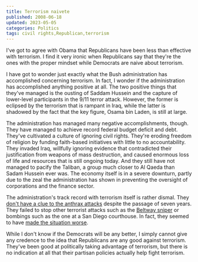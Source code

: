 ```yaml
---
title: Terrorism naivete
published: 2008-06-18
updated: 2023-05-05
categories: Politics
tags: civil rights,Republican,terrorism
---
```


I've got to agree with Obama that Republicans have been less than effective with terrorism.
I find it very ironic when Republicans say that they're the ones with the proper mindset
while Democrats are naive about terrorism.

<!--more-->

I have got to wonder just exactly what the Bush administration has accomplished concerning terrorism.
In fact, I wonder if the administration has accomplished anything positive at all.
The two positive things that they've managed is the ousting of Saddam Hussein
and the capture of lower-level participants in the 9/11 terror attack.
However, the former is eclipsed by the terrorism that is rampant in Iraq,
while the latter is shadowed by the fact that the key figure, Osama bin Laden, is still at large.

The administration has managed many negative accomplishments, though.
They have managed to achieve record federal budget deficit and debt.
They've cultivated a culture of ignoring civil rights.
They're eroding freedom of religion by funding faith-based initiatives with little to no accountability.
They invaded Iraq, willfully ignoring evidence that contradicted their justification
from weapons of mass destruction, and caused enormous loss of life and resources that is still ongoing today.
And they still have not managed to pacify the Taliban, a group much closer to Al Qaeda than Sadam Hussein ever was.
The economy itself is in a severe downturn,
partly due to the zeal the administration has shown in preventing the oversight of corporations and the finance sector.

The administration's track record with terrorism itself is rather dismal.
They <a href="https://en.wikipedia.org/wiki/2001_anthrax_attacks">don't have a clue to the anthrax attacks</a>
despite the passage of seven years.
They failed to stop other terrorist attacks such as the
<a href="https://en.wikipedia.org/wiki/D.C._sniper_attacks">Beltway sniper</a>
or bombings such as the one at a San Diego courthouse.
In fact, they seemed to have
<a href="https://www.washingtonpost.com/wp-dyn/content/article/2006/09/23/AR2006092301130.html">made the situation worse</a>.

While I don't know if the Democrats will be any better,
I simply cannot give any credence to the idea that Republicans are any good against terrorism.
They've been good at politically taking advantage of terrorism,
but there is no indication at all that their partisan policies actually help fight terrorism.

